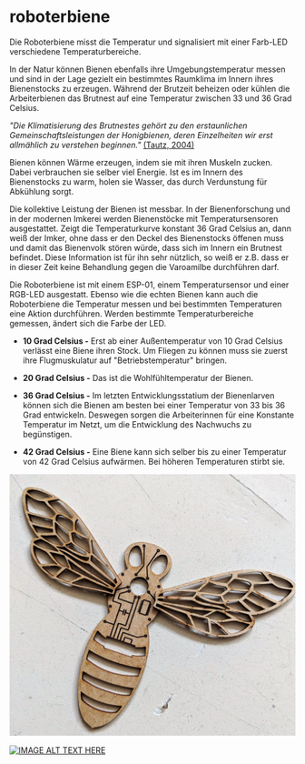 # roboterbiene
Die Roboterbiene misst die Temperatur und signalisiert mit einer Farb-LED verschiedene Temperaturbereiche. 

In der Natur können Bienen ebenfalls ihre Umgebungstemperatur messen und sind in der Lage gezielt ein bestimmtes Raumklima im 
Innern ihres Bienenstocks zu erzeugen. Während der Brutzeit beheizen oder kühlen die Arbeiterbienen das Brutnest auf eine Temperatur
zwischen 33 und 36 Grad Celsius.  

*"Die Klimatisierung des Brutnestes gehört zu den erstaunlichen Gemeinschaftsleistungen der
Honigbienen, deren Einzelheiten wir erst allmählich zu verstehen beginnen."*
[(Tautz, 2004)](http://www.bienenmachenschule.de/pdf/Heizerbienen.pdf/ "Raumklimatisierung: Meisterleistung der Honigbienen, PDF")

Bienen können Wärme erzeugen, indem sie mit ihren Muskeln zucken. Dabei verbrauchen sie selber viel Energie. Ist es im Innern des Bienenstocks zu warm, holen sie Wasser, das durch Verdunstung für Abkühlung sorgt.

Die kollektive Leistung der Bienen ist messbar. In der Bienenforschung und in der modernen Imkerei werden Bienenstöcke mit
Temperatursensoren ausgestattet. Zeigt die Temperaturkurve konstant 36 Grad Celsius an, dann weiß der Imker, ohne dass er den Deckel des Bienenstocks öffenen muss und damit das Bienenvolk stören würde, dass sich im Innern ein Brutnest befindet. Diese Information ist für ihn sehr nützlich, so weiß er z.B. dass er in dieser Zeit keine Behandlung gegen die Varoamilbe durchführen darf. 

Die Roboterbiene ist mit einem ESP-01, einem Temperatursensor und einer RGB-LED ausgestatt. Ebenso wie die echten Bienen kann auch die Roboterbiene die Temperatur messen und bei bestimmten Temperaturen eine Aktion durchführen. Werden bestimmte Temperaturbereiche gemessen,
ändert sich die Farbe der LED.

* **10 Grad Celsius -** Erst ab einer Außentemperatur von 10 Grad Celsius verlässt eine Biene ihren Stock. Um Fliegen zu können
muss sie zuerst ihre Flugmuskulatur auf "Betriebstemperatur" bringen.

* **20 Grad Celsius -** Das ist die Wohlfühltemperatur der Bienen. 

* **36 Grad Celsius -** Im letzten Entwicklungsstatium der Bienenlarven können sich die Bienen am besten bei einer Temperatur 
von 33 bis 36 Grad entwickeln. Deswegen sorgen die Arbeiterinnen für eine Konstante Temperatur im Netzt, um die Entwicklung
des Nachwuchs zu begünstigen. 

* **42 Grad Celsius -** Eine Biene kann sich selber bis zu einer Temperatur von 42 Grad Celsius aufwärmen. Bei höheren Temperaturen stirbt sie.

![Bild](https://github.com/mnebuhr/roboterbiene/blob/master/media/Lasercut.jpg)

[![IMAGE ALT TEXT HERE](http://img.youtube.com/vi/YOUTUBE_VIDEO_ID_HERE/0.jpg)](https://www.youtube.com/watch?v=u_Zq1QxhNWY)
